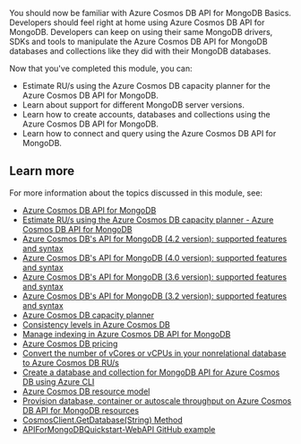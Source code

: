 You should now be familiar with Azure Cosmos DB API for MongoDB Basics. Developers should feel right at home using Azure Cosmos DB API for MongoDB. Developers can keep on using their same MongoDB drivers, SDKs and tools to manipulate the Azure Cosmos DB API for MongoDB databases and collections like they did with their MongoDB databases. 

Now that you've completed this module, you can:

- Estimate RU/s using the Azure Cosmos DB capacity planner for the Azure Cosmos DB API for MongoDB.
- Learn about support for different MongoDB server versions.
- Learn how to create accounts, databases and collections using the Azure Cosmos DB API for MongoDB.
- Learn how to connect and query using the Azure Cosmos DB API for MongoDB.

## Learn more

For more information about the topics discussed in this module, see:

- [Azure Cosmos DB API for MongoDB][/azure/cosmos-db/mongodb/mongodb-introduction]
- [Estimate RU/s using the Azure Cosmos DB capacity planner - Azure Cosmos DB API for MongoDB][/azure/cosmos-db/mongodb/estimate-ru-capacity-planner]
- [Azure Cosmos DB's API for MongoDB (4.2 version): supported features and syntax][/azure/cosmos-db/mongodb/feature-support-42]
- [Azure Cosmos DB's API for MongoDB (4.0 version): supported features and syntax][/azure/cosmos-db/mongodb/feature-support-32]
- [Azure Cosmos DB's API for MongoDB (3.6 version): supported features and syntax][/azure/cosmos-db/mongodb/feature-support-36]
- [Azure Cosmos DB's API for MongoDB (3.2 version): supported features and syntax][/azure/cosmos-db/mongodb/feature-support-32]
- [Azure Cosmos DB capacity planner][/capacitycalculator/]
- [Consistency levels in Azure Cosmos DB][/azure/cosmos-db/consistency-levels]
- [Manage indexing in Azure Cosmos DB API for MongoDB][/azure/cosmos-db/mongodb/mongodb-indexing]
- [Azure Cosmos DB pricing][/pricing/details/cosmos-db/]
- [Convert the number of vCores or vCPUs in your nonrelational database to Azure Cosmos DB RU/s][/azure/cosmos-db/convert-vcore-to-request-unit]
- [Create a database and collection for MongoDB API for Azure Cosmos DB using Azure CLI][/azure/cosmos-db/scripts/cli/mongodb/create]
- [Azure Cosmos DB resource model][/azure/cosmos-db/account-databases-containers-items]
- [Provision database, container or autoscale throughput on Azure Cosmos DB API for MongoDB resources][/azure/cosmos-db/mongodb/how-to-provision-throughput-mongodb]
- [CosmosClient.GetDatabase(String) Method][/dotnet/api/microsoft.azure.cosmos.cosmosclient.getdatabase?view=azure-dotnet]
- [APIForMongoDBQuickstart-WebAPI GitHub example][/Azure/azure-cosmos-dotnet-templates/tree/main/Templates/APIForMongoDBQuickstart-WebAPI]

[/azure/cosmos-db/mongodb/mongodb-introduction]: https://docs.microsoft.com/azure/cosmos-db/mongodb/mongodb-introduction
[/azure/cosmos-db/mongodb/estimate-ru-capacity-planner]: https://docs.microsoft.com/azure/cosmos-db/mongodb/estimate-ru-capacity-planner
[/azure/cosmos-db/mongodb/feature-support-32]: https://docs.microsoft.com/azure/cosmos-db/mongodb/feature-support-32
[/azure/cosmos-db/mongodb/feature-support-36]: https://docs.microsoft.com/azure/cosmos-db/mongodb/feature-support-36
[/azure/cosmos-db/mongodb/feature-support-40]: https://docs.microsoft.com/azure/cosmos-db/mongodb/feature-support-40
[/azure/cosmos-db/mongodb/feature-support-42]: https://docs.microsoft.com/azure/cosmos-db/mongodb/feature-support-42
[/capacitycalculator/]: https://cosmos.azure.com/capacitycalculator/
[/azure/cosmos-db/consistency-levels]: https://docs.microsoft.com/azure/cosmos-db/consistency-levels
[/azure/cosmos-db/mongodb/mongodb-indexing]: https://docs.microsoft.com/azure/cosmos-db/mongodb/mongodb-indexing
[/pricing/details/cosmos-db/]: https://azure.microsoft.com/pricing/details/cosmos-db/
[/azure/cosmos-db/convert-vcore-to-request-unit]: https://docs.microsoft.com/azure/cosmos-db/convert-vcore-to-request-unit
[/azure/cosmos-db/scripts/cli/mongodb/create]: https://azure.microsoft.com/azure/cosmos-db/scripts/cli/mongodb/create
[/azure/cosmos-db/account-databases-containers-items]: https://docs.microsoft.com/azure/cosmos-db/account-databases-containers-items
[/azure/cosmos-db/mongodb/how-to-provision-throughput-mongodb]: https://docs.microsoft.com/azure/cosmos-db/mongodb/how-to-provision-throughput-mongodb
[/dotnet/api/microsoft.azure.cosmos.cosmosclient.getdatabase?view=azure-dotnet]: https://docs.microsoft.com/dotnet/api/microsoft.azure.cosmos.cosmosclient.getdatabase?view=azure-dotnet
[/Azure/azure-cosmos-dotnet-templates/tree/main/Templates/APIForMongoDBQuickstart-WebAPI]: https://github.com/Azure/azure-cosmos-dotnet-templates/tree/main/Templates/APIForMongoDBQuickstart-WebAPI
